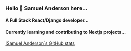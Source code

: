 ### Hello 👋 Samuel Anderson here...

 
#### A Full Stack React/Django developer...
#### Currently learning and contributing to Nextjs projects...
[!Samuel Anderson´s GitHub stats](https://github-readme-stats.vercel.app/api?username=samuelandersoncodes&show_icons=true&theme=transparent)
